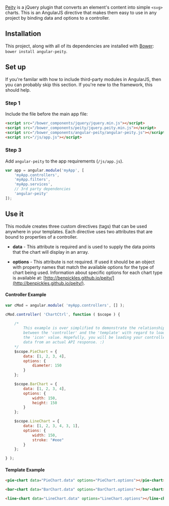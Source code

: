 [Peity](http://benpickles.github.io/peity/) is a jQuery plugin that converts an element's content into simple `<svg>` charts. This is an AngularJS directive that makes them easy to use in any project by binding data and options to a controller.

## Installation
This project, along with all of its dependencies are installed with [Bower](http://bower.io/): `bower install angular-peity`.

## Set up
If you're familar with how to include third-party modules in AngularJS, then you can probably skip this section. If you're new to the framework, this should help.

### Step 1
Include the file before the main app file:

~~~html
<script src="/bower_components/jquery/jquery.min.js"></script>
<script src="/bower_components/peity/jquery.peity.min.js"></script>
<script src="/bower_components/angular-peity/angular-peity.js"></script>
<script src="/js/app.js"></script>
~~~

### Step 3
Add `angular-peity` to the app requirements (`/js/app.js`).
~~~javascript
var app = angular.module('myApp', [
    'myApp.controllers',
    'myApp.filters',
    'myApp.services',
    // 3rd party dependencies
    'angular-peity'
]);
~~~

## Use it
This module creates three custom directives (tags) that can be used anywhere in your templates. Each directive uses two attributes that are bound to properties of a controller.

* **data** - This attribute is required and is used to supply the data points that the chart will display in an array.

* **options** - This attribute is not required. If used it should be an object with property names that match the available options for the type of chart being used. Information about specific options for each chart type is available at: [http://benpickles.github.io/peity/](http://benpickles.github.io/peity/).

#### Controller Example
~~~javascript
var cMod = angular.module( 'myApp.controllers', [] );

cMod.controller( 'ChartCtrl', function ( $scope ) {

    /*
        This example is over simplified to demonstrate the relationship
        between the 'controller' and the 'template' with regard to loading
        the 'icon' value. Hopefully, you will be loading your controller with
        data from an actual API response. :)
    */
    $scope.PieChart = {
        data: [1, 2, 3, 4],
        options: {
            diameter: 150
        }
    };

    $scope.BarChart = {
        data: [1, 2, 3, 4],
        options: {
            width: 150,
            height: 150
        }
    };

    $scope.LineChart = {
        data: [1, 2, 3, 4, 3, 1],
        options: {
            width: 150,
            stroke: "#eee"
        }
    };

} );
~~~

#### Template Example
~~~html
<pie-chart data="PieChart.data" options="PieChart.options"></pie-chart>

<bar-chart data="BarChart.data" options="BarChart.options"></bar-chart>

<line-chart data="LineChart.data" options="LineChart.options"></line-chart>
~~~
